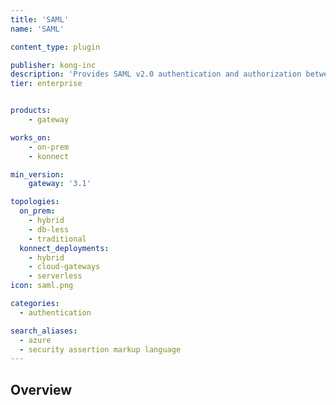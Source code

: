 ```yaml
---
title: 'SAML'
name: 'SAML'

content_type: plugin

publisher: kong-inc
description: 'Provides SAML v2.0 authentication and authorization between a service provider (Kong) and an identity provider (IdP)'
tier: enterprise


products:
    - gateway

works_on:
    - on-prem
    - konnect

min_version:
    gateway: '3.1'

topologies:
  on_prem:
    - hybrid
    - db-less
    - traditional
  konnect_deployments:
    - hybrid
    - cloud-gateways
    - serverless
icon: saml.png

categories:
  - authentication

search_aliases:
  - azure
  - security assertion markup language
---
```


## Overview
